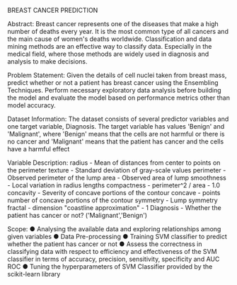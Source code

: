BREAST CANCER PREDICTION

Abstract:
Breast cancer represents one of the diseases that make a high number of deaths every
year. It is the most common type of all cancers and the main cause of women's deaths
worldwide. Classification and data mining methods are an effective way to classify data.
Especially in the medical field, where those methods are widely used in diagnosis and
analysis to make decisions.

Problem Statement:
Given the details of cell nuclei taken from breast mass, predict whether or not a patient
has breast cancer using the Ensembling Techniques. Perform necessary exploratory
data analysis before building the model and evaluate the model based on performance
metrics other than model accuracy.

Dataset Information:
The dataset consists of several predictor variables and one target variable, Diagnosis.
The target variable has values 'Benign' and 'Malignant', where 'Benign' means that the
cells are not harmful or there is no cancer and 'Malignant' means that the patient has
cancer and the cells have a harmful effect

Variable Description:
radius - Mean of distances from center to points on the perimeter 
texture - Standard deviation of gray-scale values 
perimeter - Observed perimeter of the lump 
area - Observed area of lump 
smoothness - Local variation in radius lengths 
compactness - perimeter^2 / area - 1.0 
concavity - Severity of concave portions of the contour
concave - points number of concave portions of the contour 
symmetry - Lump symmetry
fractal - dimension "coastline approximation" - 1
Diagnosis - Whether the patient has cancer or not? ('Malignant','Benign')

Scope:
● Analysing the available data and exploring relationships among given variables
● Data Pre-processing 
● Training SVM classifier to predict whether the patient has cancer or not 
● Assess the correctness in classifying data with respect to efficiency and effectiveness of
the SVM classifier in terms of accuracy, precision, sensitivity, specificity and AUC ROC
● Tuning the hyperparameters of SVM Classifier provided by the scikit-learn library


